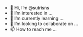 - 👋 Hi, I’m @sutrisns
- 👀 I’m interested in ...
- 🌱 I’m currently learning ...
- 💞️ I’m looking to collaborate on ...
- 📫 How to reach me ...

<!---
sutrisns/sutrisns is a ✨ special ✨ repository because its `README.md` (this file) appears on your GitHub profile.
You can click the Preview link to take a look at your changes.
--->
